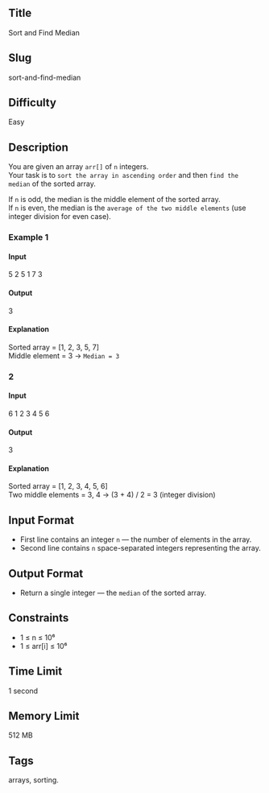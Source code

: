 ## Title

Sort and Find Median

## Slug

sort-and-find-median

## Difficulty

Easy

## Description

You are given an array `arr[]` of `n` integers.  
Your task is to `sort the array in ascending order` and then `find the median` of the sorted array.

If `n` is odd, the median is the middle element of the sorted array.  
If `n` is even, the median is the `average of the two middle elements` (use integer division for even case).

### Example 1

#### Input

5
2 5 1 7 3

#### Output

3

#### Explanation

Sorted array = [1, 2, 3, 5, 7]  
Middle element = 3 → `Median = 3`

### 2

#### Input

6
1 2 3 4 5 6

#### Output

3

#### Explanation

Sorted array = [1, 2, 3, 4, 5, 6]  
Two middle elements = 3, 4 → (3 + 4) / 2 = 3 (integer division)

## Input Format

- First line contains an integer `n` — the number of elements in the array.
- Second line contains `n` space-separated integers representing the array.

## Output Format

- Return a single integer — the `median` of the sorted array.

## Constraints

- 1 ≤ n ≤ 10⁶
- 1 ≤ arr[i] ≤ 10⁶

## Time Limit

1 second

## Memory Limit

512 MB

## Tags

arrays, sorting.
